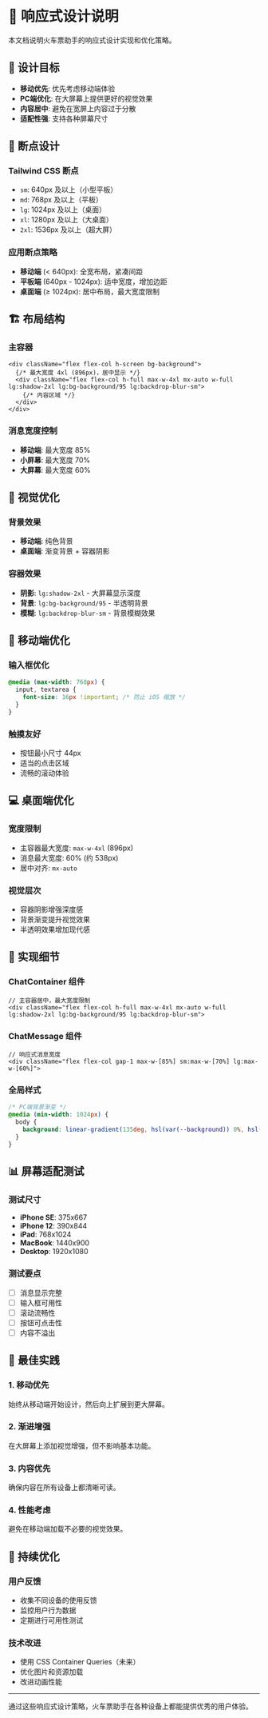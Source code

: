 # 📱 响应式设计说明

本文档说明火车票助手的响应式设计实现和优化策略。

## 🎯 设计目标

- **移动优先**: 优先考虑移动端体验
- **PC端优化**: 在大屏幕上提供更好的视觉效果
- **内容居中**: 避免在宽屏上内容过于分散
- **适配性强**: 支持各种屏幕尺寸

## 📐 断点设计

### Tailwind CSS 断点
- `sm`: 640px 及以上（小型平板）
- `md`: 768px 及以上（平板）
- `lg`: 1024px 及以上（桌面）
- `xl`: 1280px 及以上（大桌面）
- `2xl`: 1536px 及以上（超大屏）

### 应用断点策略
- **移动端** (< 640px): 全宽布局，紧凑间距
- **平板端** (640px - 1024px): 适中宽度，增加边距
- **桌面端** (≥ 1024px): 居中布局，最大宽度限制

## 🏗 布局结构

### 主容器
```tsx
<div className="flex flex-col h-screen bg-background">
  {/* 最大宽度 4xl (896px)，居中显示 */}
  <div className="flex flex-col h-full max-w-4xl mx-auto w-full lg:shadow-2xl lg:bg-background/95 lg:backdrop-blur-sm">
    {/* 内容区域 */}
  </div>
</div>
```

### 消息宽度控制
- **移动端**: 最大宽度 85%
- **小屏幕**: 最大宽度 70%
- **大屏幕**: 最大宽度 60%

## 🎨 视觉优化

### 背景效果
- **移动端**: 纯色背景
- **桌面端**: 渐变背景 + 容器阴影

### 容器效果
- **阴影**: `lg:shadow-2xl` - 大屏幕显示深度
- **背景**: `lg:bg-background/95` - 半透明背景
- **模糊**: `lg:backdrop-blur-sm` - 背景模糊效果

## 📱 移动端优化

### 输入框优化
```css
@media (max-width: 768px) {
  input, textarea {
    font-size: 16px !important; /* 防止 iOS 缩放 */
  }
}
```

### 触摸友好
- 按钮最小尺寸 44px
- 适当的点击区域
- 流畅的滚动体验

## 💻 桌面端优化

### 宽度限制
- 主容器最大宽度: `max-w-4xl` (896px)
- 消息最大宽度: 60% (约 538px)
- 居中对齐: `mx-auto`

### 视觉层次
- 容器阴影增强深度感
- 背景渐变提升视觉效果
- 半透明效果增加现代感

## 🔧 实现细节

### ChatContainer 组件
```tsx
// 主容器居中，最大宽度限制
<div className="flex flex-col h-full max-w-4xl mx-auto w-full lg:shadow-2xl lg:bg-background/95 lg:backdrop-blur-sm">
```

### ChatMessage 组件
```tsx
// 响应式消息宽度
<div className="flex flex-col gap-1 max-w-[85%] sm:max-w-[70%] lg:max-w-[60%]">
```

### 全局样式
```css
/* PC端背景渐变 */
@media (min-width: 1024px) {
  body {
    background: linear-gradient(135deg, hsl(var(--background)) 0%, hsl(var(--muted)/0.3) 100%);
  }
}
```

## 📊 屏幕适配测试

### 测试尺寸
- **iPhone SE**: 375x667
- **iPhone 12**: 390x844
- **iPad**: 768x1024
- **MacBook**: 1440x900
- **Desktop**: 1920x1080

### 测试要点
- [ ] 消息显示完整
- [ ] 输入框可用性
- [ ] 滚动流畅性
- [ ] 按钮可点击性
- [ ] 内容不溢出

## 🎯 最佳实践

### 1. 移动优先
始终从移动端开始设计，然后向上扩展到更大屏幕。

### 2. 渐进增强
在大屏幕上添加视觉增强，但不影响基本功能。

### 3. 内容优先
确保内容在所有设备上都清晰可读。

### 4. 性能考虑
避免在移动端加载不必要的视觉效果。

## 🔄 持续优化

### 用户反馈
- 收集不同设备的使用反馈
- 监控用户行为数据
- 定期进行可用性测试

### 技术改进
- 使用 CSS Container Queries（未来）
- 优化图片和资源加载
- 改进动画性能

---

通过这些响应式设计策略，火车票助手在各种设备上都能提供优秀的用户体验。
